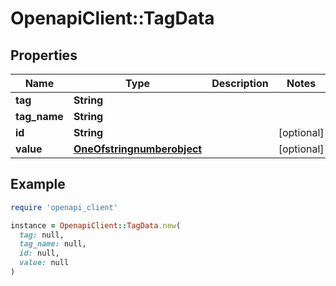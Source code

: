 # OpenapiClient::TagData

## Properties

| Name | Type | Description | Notes |
| ---- | ---- | ----------- | ----- |
| **tag** | **String** |  |  |
| **tag_name** | **String** |  |  |
| **id** | **String** |  | [optional] |
| **value** | [**OneOfstringnumberobject**](OneOfstringnumberobject.md) |  | [optional] |

## Example

```ruby
require 'openapi_client'

instance = OpenapiClient::TagData.new(
  tag: null,
  tag_name: null,
  id: null,
  value: null
)
```

